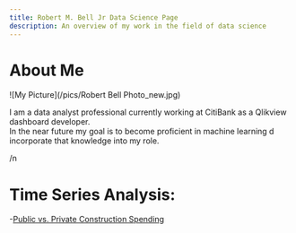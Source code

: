 ```yaml
---
title: Robert M. Bell Jr Data Science Page
description: An overview of my work in the field of data science
---
```


# About Me
![My Picture](/pics/Robert Bell Photo_new.jpg)

I am a data analyst professional currently working at CitiBank as a Qlikview dashboard developer.  
In the near future my goal is to become proficient in machine learning d incorporate that knowledge into my role.   

/n

# Time Series Analysis:

-[Public vs. Private Construction Spending](/timeseriesdecom/index.md)
